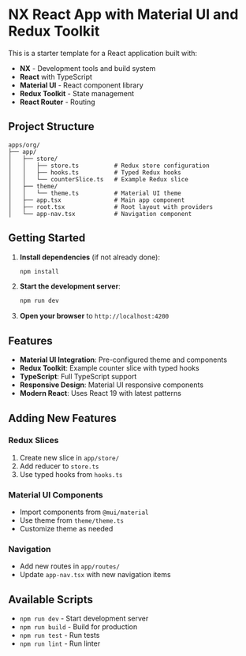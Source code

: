 # NX React App with Material UI and Redux Toolkit

This is a starter template for a React application built with:

- **NX** - Development tools and build system
- **React** with TypeScript
- **Material UI** - React component library
- **Redux Toolkit** - State management
- **React Router** - Routing

## Project Structure

```
apps/org/
├── app/
│   ├── store/
│   │   ├── store.ts          # Redux store configuration
│   │   ├── hooks.ts          # Typed Redux hooks
│   │   └── counterSlice.ts   # Example Redux slice
│   ├── theme/
│   │   └── theme.ts          # Material UI theme
│   ├── app.tsx               # Main app component
│   ├── root.tsx              # Root layout with providers
│   └── app-nav.tsx           # Navigation component
```

## Getting Started

1. **Install dependencies** (if not already done):

   ```bash
   npm install
   ```

2. **Start the development server**:

   ```bash
   npm run dev
   ```

3. **Open your browser** to `http://localhost:4200`

## Features

- **Material UI Integration**: Pre-configured theme and components
- **Redux Toolkit**: Example counter slice with typed hooks
- **TypeScript**: Full TypeScript support
- **Responsive Design**: Material UI responsive components
- **Modern React**: Uses React 19 with latest patterns

## Adding New Features

### Redux Slices

1. Create new slice in `app/store/`
2. Add reducer to `store.ts`
3. Use typed hooks from `hooks.ts`

### Material UI Components

- Import components from `@mui/material`
- Use theme from `theme/theme.ts`
- Customize theme as needed

### Navigation

- Add new routes in `app/routes/`
- Update `app-nav.tsx` with new navigation items

## Available Scripts

- `npm run dev` - Start development server
- `npm run build` - Build for production
- `npm run test` - Run tests
- `npm run lint` - Run linter
